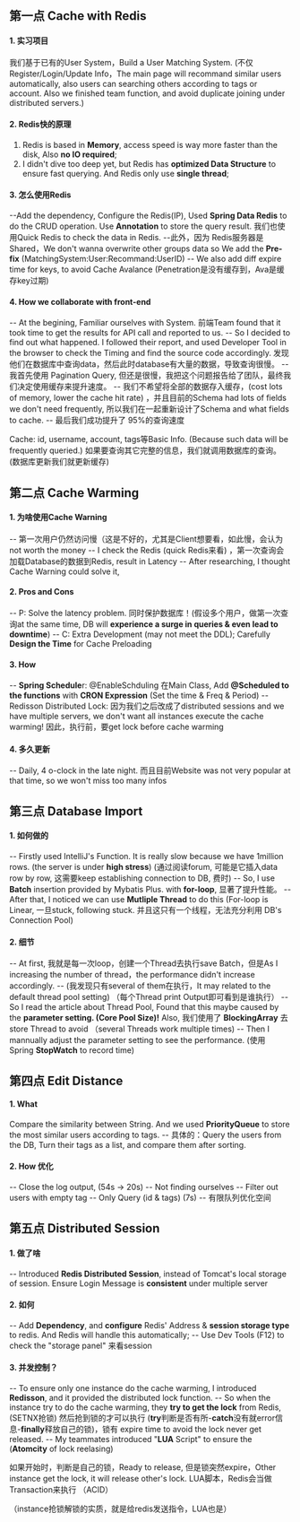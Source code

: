 ## 第一点 Cache with Redis

#### 1. 实习项目

我们基于已有的User System，Build a User Matching System. (不仅Register/Login/Update Info，The main page will recommand similar users automatically, also users can searching others according to tags or account. Also we finished team function, and avoid duplicate joining under distributed servers.)

#### 2. Redis快的原理

1. Redis is based in **Memory**, access speed is way more faster than the disk, Also **no IO required**;
2. I didn't dive too deep yet, but Redis has **optimized Data Structure** to ensure fast querying. And Redis only use **single thread**;

#### 3. 怎么使用Redis

--Add the dependency, Configure the Redis(IP), Used **Spring Data Redis** to do the CRUD operation. Use **Annotation** to store the query result. 我们也使用Quick Redis to check the data in Redis.
--此外，因为 Redis服务器是Shared，We don't wanna overwrite other groups data so We add the **Pre-fix** (MatchingSystem:User:Recommand:UserID)
-- We also add diff expire time for keys, to avoid Cache Avalance (Penetration是没有缓存到，Ava是缓存key过期)

#### 4. How we collaborate with front-end

-- At the begining, Familiar ourselves with System. 前端Team found that it took time to get the results for API call and reported to us.
-- So I decided to find out what happened. I followed their report, and used Developer Tool in the browser to check the Timing and find the source code accordingly. 发现他们在数据库中查询data，然后此时database有大量的数据，导致查询很慢。
-- 我首先使用 Pagination Query, 但还是很慢，我把这个问题报告给了团队，最终我们决定使用缓存来提升速度。
-- 我们不希望将全部的数据存入缓存，(cost lots of memory, lower the cache hit rate) ，并且目前的Schema had lots of fields we don't need frequently, 所以我们在一起重新设计了Schema and what fields to cache.
-- 最后我们成功提升了 95%的查询速度

Cache: id, username, account, tags等Basic Info. (Because such data will be frequently queried.) 如果要查询其它完整的信息，我们就调用数据库的查询。(数据库更新我们就更新缓存)

## 第二点 Cache Warming

#### 1. 为啥使用Cache Warning

-- 第一次用户仍然访问慢（这是不好的，尤其是Client想要看，如此慢，会认为not worth the money
-- I check the Redis (quick Redis来看) ，第一次查询会加载Database的数据到Redis, result in Latency
-- After researching, I thought Cache Warning could solve it, 

#### 2. Pros and Cons

-- P: Solve the latency problem. 同时保护数据库！(假设多个用户，做第一次查询at the same time, DB will **experience a surge in queries & even lead to downtime**)
-- C: Extra Development (may not meet the DDL); Carefully **Design the Time** for Cache Preloading

#### 3. How

-- **Spring Schedule**r: @EnableSchduling 在Main Class, Add **@Scheduled to the functions** with **CRON Expression** (Set the time & Freq & Period)
-- Redisson Distributed Lock: 因为我们之后改成了distributed sessions and we have multiple servers, we don't want all instances execute the cache warming! 因此，执行前，要get lock before cache warming

#### 4. 多久更新

-- Daily, 4 o-clock in the late night. 而且目前Website was not very popular at that time, so we won't miss too many infos

## 第三点 Database Import

#### 1. 如何做的

-- Firstly used IntelliJ's Function. It is really slow because we have 1million rows. (the server is under **high stress**) (通过阅读forum, 可能是它插入data row by row, 这需要keep establishing connection to DB, 费时)
-- So, I use **Batch** insertion provided by Mybatis Plus. with **for-loop**, 显著了提升性能。
-- After that, I noticed we can use **Mutliple Thread** to do this (For-loop is Linear, 一旦stuck, following stuck. 并且这只有一个线程，无法充分利用 DB's Connection Pool)

#### 2. 细节

-- At first, 我就是每一次loop，创建一个Thread去执行save Batch，但是As I increasing the number of thread，the performance didn't increase accordingly. 
-- (我发现只有several of them在执行，It may related to the default thread pool setting) （每个Thread print Output即可看到是谁执行）
-- So I read the article about Thread Pool, Found that this maybe caused by the **parameter setting. (Core Pool Size)!** Also, 我们使用了 **BlockingArray** 去store Thread to avoid （several Threads work multiple times)
-- Then I mannually adjust the parameter setting to see the performance. (使用 Spring **StopWatch** to record time)

## 第四点 Edit Distance

#### 1. What

Compare the similarity between String. And we used **PriorityQueue** to store the most similar users according to tags. 
-- 具体的：Query the users from the DB, Turn their tags as a list, and compare them after sorting.

#### 2. How 优化

-- Close the log output, (54s -> 20s)
-- Not finding ourselves
-- Filter out users with empty tag
-- Only Query (id & tags) (7s)
-- 有限队列优化空间

## 第五点 Distributed Session

#### 1. 做了啥

-- Introduced **Redis Distributed Session**, instead of Tomcat's local storage of session. Ensure Login Message is **consistent** under multiple server

#### 2. 如何

-- Add **Dependency**, and **configure** Redis' Address & **session storage type** to redis. And Redis will handle this automatically;
-- Use Dev Tools (F12) to check the "storage panel" 来看session

#### 3. 并发控制？

-- To ensure only one instance do the cache warming, I introduced **Redisson**, and it provided the distributed lock function.
-- So when the instance try to do the cache warming, they **try to get the lock** from Redis, (SETNX抢锁) 然后抢到锁的才可以执行 (**try**判断是否有所-**catch**没有就error信息-**finally**释放自己的锁)，锁有 expire time to avoid the lock never get released. 
-- My teammates introduced "**LUA** Script" to ensure the (**Atomcity** of lock reelasing) 

如果开始时，判断是自己的锁，Ready to release, 但是锁突然expire，Other instance get the lock, it will release other's lock. LUA脚本，Redis会当做Transaction来执行 （ACID）

（instance抢锁解锁的实质，就是给redis发送指令，LUA也是）
